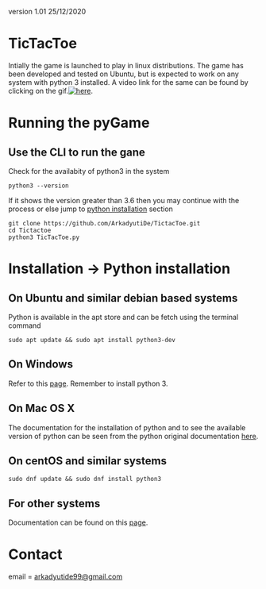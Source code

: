 version 1.01 25/12/2020

# TicTacToe
 Intially the game is launched to play in linux distributions. The game has been developed and tested on Ubuntu, but is expected to work on any system with python 3 installed. A video link for the same can be found by clicking on the gif.[![here](https://arkadyuti.kolkatab52.duckdns.org/tictactoe.gif)](https://www.youtube.com/watch?v=CBMJ5mu0o5Q&feature=youtu.be). 

# Running the pyGame
## Use the CLI to run the gane
Check for the availabity of python3 in the system

``` python3 --version ```

If it shows the version greater than 3.6 then you may continue with the process or else jump to   [python installation](#123) section

```
git clone https://github.com/ArkadyutiDe/TictacToe.git
cd Tictactoe
python3 TicTacToe.py
```

# Installation -> Python installation
## On Ubuntu and similar debian based systems
Python <a name="123"></a> is available in the apt store and can be fetch using the terminal command

```sudo apt update && sudo apt install python3-dev```



## On Windows 
Refer to this [page](https://www.python.org/downloads/windows/). Remember to install python 3.

## On Mac OS X
The documentation for the installation of python and to see the available version of python can be seen from the python original documentation [here](https://www.python.org/downloads/mac-osx/).

## On centOS and similar systems
```sudo dnf update && sudo dnf install python3```
## For other systems
Documentation can be found on this [page](https://www.python.org/downloads/).

# Contact
email = arkadyutide99@gmail.com


